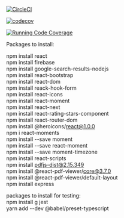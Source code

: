 [![CircleCI](https://dl.circleci.com/status-badge/img/gh/Fruit-of-Binary-Tree/Public-Peer-Review/tree/main.svg?style=svg)](https://dl.circleci.com/status-badge/redirect/gh/Fruit-of-Binary-Tree/Public-Peer-Review/tree/main)

[![codecov](https://codecov.io/gh/Fruit-of-Binary-Tree/Public-Peer-Review/branch/main/graph/badge.svg?token=JPWUZO9AA4)](https://codecov.io/gh/Fruit-of-Binary-Tree/Public-Peer-Review)

[![Running Code Coverage](https://github.com/Fruit-of-Binary-Tree/Public-Peer-Review/actions/workflows/codecov.yml/badge.svg)](https://github.com/Fruit-of-Binary-Tree/Public-Peer-Review/actions/workflows/codecov.yml)

Packages to install:

npm install react <br />
npm install firebase <br />
npm install google-search-results-nodejs <br />
npm install react-bootstrap <br />
npm install react-dom <br />
npm install reack-hook-form <br />
npm install react-icons <br />
npm install react-moment <br />
npm install react-next <br />
npm install react-rating-stars-component <br />
npm install react-router-dom <br />
npm install @heroicons/react@1.0.0 <br />
npm i react-moments <br />
npm install --save moment <br />
npm install --save react-moment <br />
npm install --save moment-timezone <br />
npm install react-scripts <br />
npm install pdfjs-dist@2.15.349 <br />
npm install @react-pdf-viewer/core@3.7.0 <br />
npm install @react-pdf-viewer/default-layout <br />
npm install express <br/>

packages to install for testing: <br />
npm install g jest <br />
yarn add --dev @babel/preset-typescript <br />
